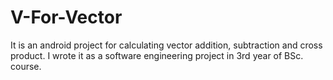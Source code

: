 # V-For-Vector
It is an android project for calculating vector addition, subtraction and cross product.
I wrote it as a software engineering project in 3rd year of BSc. course.
